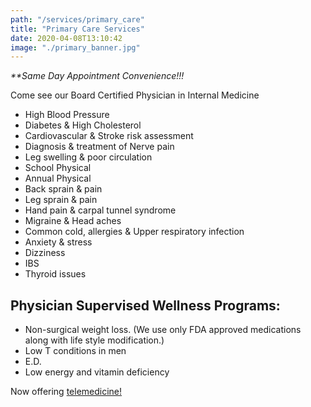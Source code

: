 ```yaml
---
path: "/services/primary_care"
title: "Primary Care Services"
date: 2020-04-08T13:10:42
image: "./primary_banner.jpg"
---
```


_\*\*Same Day Appointment Convenience!!!_

Come see our Board Certified Physician in Internal Medicine

- High Blood Pressure
- Diabetes & High Cholesterol
- Cardiovascular & Stroke risk assessment
- Diagnosis & treatment of Nerve pain
- Leg swelling & poor circulation
- School Physical
- Annual Physical
- Back sprain & pain
- Leg sprain & pain
- Hand pain & carpal tunnel syndrome
- Migraine & Head aches
- Common cold, allergies & Upper respiratory infection
- Anxiety & stress
- Dizziness
- IBS
- Thyroid issues

## Physician Supervised Wellness Programs:

- Non-surgical weight loss. (We use only FDA approved medications along with life style modification.)
- Low T conditions in men
- E.D.
- Low energy and vitamin deficiency

Now offering <a href="/services/telemedicine">telemedicine!</a>
